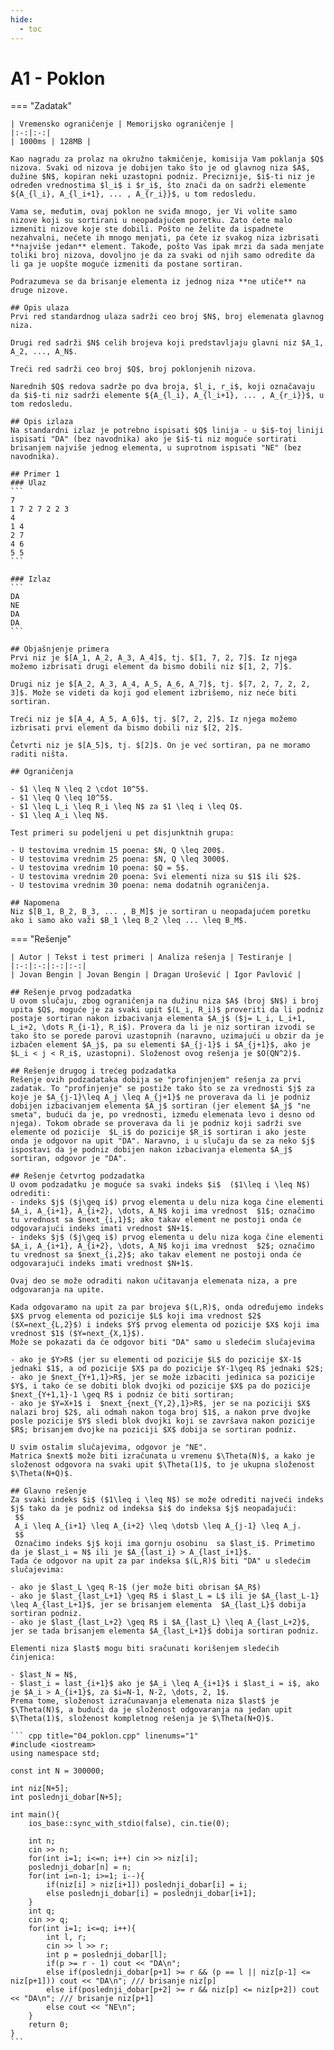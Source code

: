 ```yaml
---
hide:
  - toc
---
```


# A1 - Poklon

=== "Zadatak"
	
	| Vremensko ograničenje | Memorijsko ograničenje |
	|:-:|:-:|
	| 1000ms | 128MB |
	
	Kao nagradu za prolaz na okružno takmičenje, komisija Vam poklanja $Q$ nizova. Svaki od nizova je dobijen tako što je od glavnog niza $A$, dužine $N$, kopiran neki uzastopni podniz. Preciznije, $i$-ti niz je određen vrednostima $l_i$ i $r_i$, što znači da on sadrži elemente ${A_{l_i}, A_{l_i+1}, ... , A_{r_i}}$, u tom redosledu.
	
	Vama se, međutim, ovaj poklon ne sviđa mnogo, jer Vi volite samo nizove koji su sortirani u neopadajućem poretku. Zato ćete malo izmeniti nizove koje ste dobili. Pošto ne želite da ispadnete nezahvalni, nećete ih mnogo menjati, pa ćete iz svakog niza izbrisati **najviše jedan** element. Takođe, pošto Vas ipak mrzi da sada menjate toliki broj nizova, dovoljno je da za svaki od njih samo odredite da li ga je uopšte moguće izmeniti da postane sortiran.
	
	Podrazumeva se da brisanje elementa iz jednog niza **ne utiče** na druge nizove.
	
	## Opis ulaza
	Prvi red standardnog ulaza sadrži ceo broj $N$, broj elemenata glavnog niza.
	
	Drugi red sadrži $N$ celih brojeva koji predstavljaju glavni niz $A_1, A_2, ..., A_N$.
	
	Treći red sadrži ceo broj $Q$, broj poklonjenih nizova.
	
	Narednih $Q$ redova sadrže po dva broja, $l_i, r_i$, koji označavaju da $i$-ti niz sadrži elemente ${A_{l_i}, A_{l_i+1}, ... , A_{r_i}}$, u tom redosledu.
	
	## Opis izlaza
	Na standardni izlaz je potrebno ispisati $Q$ linija - u $i$-toj liniji ispisati "DA" (bez navodnika) ako je $i$-ti niz moguće sortirati brisanjem najviše jednog elementa, u suprotnom ispisati "NE" (bez navodnika).
	
	## Primer 1
	### Ulaz
	```
	7
	1 7 2 7 2 2 3
	4
	1 4
	2 7
	4 6
	5 5
	```
	
	### Izlaz
	```
	DA
	NE
	DA
	DA
	```
	
	## Objašnjenje primera
	Prvi niz je $[A_1, A_2, A_3, A_4]$, tj. $[1, 7, 2, 7]$. Iz njega možemo izbrisati drugi element da bismo dobili niz $[1, 2, 7]$.
	
	Drugi niz je $[A_2, A_3, A_4, A_5, A_6, A_7]$, tj. $[7, 2, 7, 2, 2, 3]$. Može se videti da koji god element izbrišemo, niz neće biti sortiran.
	
	Treći niz je $[A_4, A_5, A_6]$, tj. $[7, 2, 2]$. Iz njega možemo izbrisati prvi element da bismo dobili niz $[2, 2]$.
	
	Četvrti niz je $[A_5]$, tj. $[2]$. On je već sortiran, pa ne moramo raditi ništa.
	
	## Ograničenja
	
	- $1 \leq N \leq 2 \cdot 10^5$.
	- $1 \leq Q \leq 10^5$.
	- $1 \leq L_i \leq R_i \leq N$ za $1 \leq i \leq Q$.
	- $1 \leq A_i \leq N$.
	
	Test primeri su podeljeni u pet disjunktnih grupa:
	
	- U testovima vrednim 15 poena: $N, Q \leq 200$.
	- U testovima vrednim 25 poena: $N, Q \leq 3000$.
	- U testovima vrednim 10 poena: $Q = 5$.
	- U testovima vrednim 20 poena: Svi elementi niza su $1$ ili $2$.
	- U testovima vrednim 30 poena: nema dodatnih ograničenja.
	
	## Napomena
	Niz $[B_1, B_2, B_3, ... , B_M]$ je sortiran u neopadajućem poretku ako i samo ako važi $B_1 \leq B_2 \leq ... \leq B_M$.
	
=== "Rešenje"
	
	| Autor | Tekst i test primeri | Analiza rеšenja | Testiranje |
	|:-:|:-:|:-:|:-:|
	| Jovan Bengin | Jovan Bengin | Dragan Urošević | Igor Pavlović |
	
	## Rešenje prvog podzadatka
	U ovom slučaju, zbog ograničenja na dužinu niza $A$ (broj $N$) i broj upita $Q$, moguće je za svaki upit $(L_i, R_i)$ proveriti da li podniz postaje sortiran nakon izbacivanja elementa $A_j$ ($j= L_i, L_i+1, L_i+2, \dots R_{i-1}, R_i$). Provera da li je niz sortiran izvodi se tako što se porede parovi uzastopnih (naravno, uzimajući u obzir da je izbačen element $A_j$, pa su elementi $A_{j-1}$ i $A_{j+1}$, ako je $L_i < j < R_i$, uzastopni). Složenost ovog rešenja je $O(QN^2)$.
	
	## Rešenje drugog i trećeg podzadatka
	Rešenje ovih podzadataka dobija se "profinjenjem" rešenja za prvi zadatak. To "profinjenje" se postiže tako što se za vrednosti $j$ za koje je $A_{j-1}\leq A_j \leq A_{j+1}$ ne proverava da li je podniz dobijen izbacivanjem elementa $A_j$ sortiran (jer element $A_j$ "ne smeta", budući da je, po vrednosti, između elemenata levo i desno od njega). Tokom obrade se proverava da li je podniz koji sadrži sve elemente od pozicije  $L_i$ do pozicije $R_i$ sortiran i ako jeste onda je odgovor na upit "DA". Naravno, i u slučaju da se za neko $j$ ispostavi da je podniz dobijen nakon izbacivanja elementa $A_j$ sortiran, odgovor je "DA".
	
	## Rešenje četvrtog podzadatka
	U ovom podzadatku je moguće sa svaki indeks $i$  ($1\leq i \leq N$) odrediti:
	- indeks $j$ ($j\geq i$) prvog elementa u delu niza koga čine elementi $A_i, A_{i+1}, A_{i+2}, \dots, A_N$ koji ima vrednost  $1$; označimo tu vrednost sa $next_{i,1}$; ako takav element ne postoji onda će odgovarajući indeks imati vrednost $N+1$. 
	- indeks $j$ ($j\geq i$) prvog elementa u delu niza koga čine elementi $A_i, A_{i+1}, A_{i+2}, \dots, A_N$ koji ima vrednost  $2$; označimo tu vrednost sa $next_{i,2}$; ako takav element ne postoji onda će odgovarajući indeks imati vrednost $N+1$.
	
	Ovaj deo se može odraditi nakon učitavanja elemenata niza, a pre odgovaranja na upite.
	
	Kada odgovaramo na upit za par brojeva $(L,R)$, onda određujemo indeks $X$ prvog elementa od pozicije $L$ koji ima vrednost $2$ ($X=next_{L,2}$) i indeks $Y$ prvog elementa od pozicije $X$ koji ima vrednost $1$ ($Y=next_{X,1}$).
	Može se pokazati da će odgovor biti "DA" samo u sledećim slučajevima
	
	- ako je $Y>R$ (jer su elementi od pozicije $L$ do pozicije $X-1$ jednaki $1$, a od pozicije $X$ pa do pozicije $Y-1\geq R$ jednaki $2$; 
	- ako je $next_{Y+1,1}>R$, jer se može izbaciti jedinica sa pozicije $Y$, i tako će se dobiti blok dvojki od pozicije $X$ pa do pozicije $next_{Y+1,1}-1 \geq R$ i podniz će biti sortiran;
	- ako je $Y=X+1$ i  $next_{next_{Y,2},1}>R$, jer se na poziciji $X$ nalazi broj $2$, ali odmah nakon toga broj $1$, a nakon prve dvojke posle pozicije $Y$ sledi blok dvojki koji se završava nakon pozicije $R$; brisanjem dvojke na poziciji $X$ dobija se sortiran podniz.
	
	U svim ostalim slučajevima, odgovor je "NE".
	Matrica $next$ može biti izračunata u vremenu $\Theta(N)$, a kako je složenost odgovora na svaki upit $\Theta(1)$, to je ukupna složenost $\Theta(N+Q)$.
	
	## Glavno rešenje
	Za svaki indeks $i$ ($1\leq i \leq N$) se može odrediti najveći indeks $j$ tako da je podniz od indeksa $i$ do indeksa $j$ neopadajući:
	 $$
	 A_i \leq A_{i+1} \leq A_{i+2} \leq \dotsb \leq A_{j-1} \leq A_j.
	 $$
	 Označimo indeks $j$ koji ima gornju osobinu  sa $last_i$. Primetimo da je $last_i = N$ ili je $A_{last_i} > A_{last_i+1}$. 
	Tada će odgovor na upit za par indeksa $(L,R)$ biti "DA" u sledećim slučajevima:
	
	- ako je $last_L \geq R-1$ (jer može biti obrisan $A_R$)
	- ako je $last_{last_L+1} \geq R$ i $last_L = L$ ili je $A_{last_L-1} \leq A_{last_L+1}$, jer se brisanjem elementa  $A_{last_L}$ dobija sortiran podniz.
	- ako je $last_{last_L+2} \geq R$ i $A_{last_L} \leq A_{last_L+2}$, jer se tada brisanjem elementa $A_{last_L+1}$ dobija sortiran podniz. 
	
	Elementi niza $last$ mogu biti sračunati korišenjem sledećih činjenica:
	
	- $last_N = N$,
	- $last_i = last_{i+1}$ ako je $A_i \leq A_{i+1}$ i $last_i = i$, ako je $A_i > A_{i+1}$, za $i=N-1, N-2, \dots, 2, 1$.
	Prema tome, složenost izračunavanja elemenata niza $last$ je $\Theta(N)$, a budući da je složenost odgovaranja na jedan upit $\Theta(1)$, složenost kompletnog rešenja je $\Theta(N+Q)$.
	
	``` cpp title="04_poklon.cpp" linenums="1"
	#include <iostream>
	using namespace std;
	
	const int N = 300000;
	
	int niz[N+5];
	int poslednji_dobar[N+5];
	
	int main(){
	    ios_base::sync_with_stdio(false), cin.tie(0);
	
	    int n;
	    cin >> n;
	    for(int i=1; i<=n; i++) cin >> niz[i];
	    poslednji_dobar[n] = n;
	    for(int i=n-1; i>=1; i--){
	        if(niz[i] > niz[i+1]) poslednji_dobar[i] = i;
	        else poslednji_dobar[i] = poslednji_dobar[i+1];
	    }
	    int q;
	    cin >> q;
	    for(int i=1; i<=q; i++){
	        int l, r;
	        cin >> l >> r;
	        int p = poslednji_dobar[l];
	        if(p >= r - 1) cout << "DA\n";
	        else if(poslednji_dobar[p+1] >= r && (p == l || niz[p-1] <= niz[p+1])) cout << "DA\n"; /// brisanje niz[p]
	        else if(poslednji_dobar[p+2] >= r && niz[p] <= niz[p+2]) cout << "DA\n"; /// brisanje niz[p+1]
	        else cout << "NE\n";
	    }
	    return 0;
	}
	```
